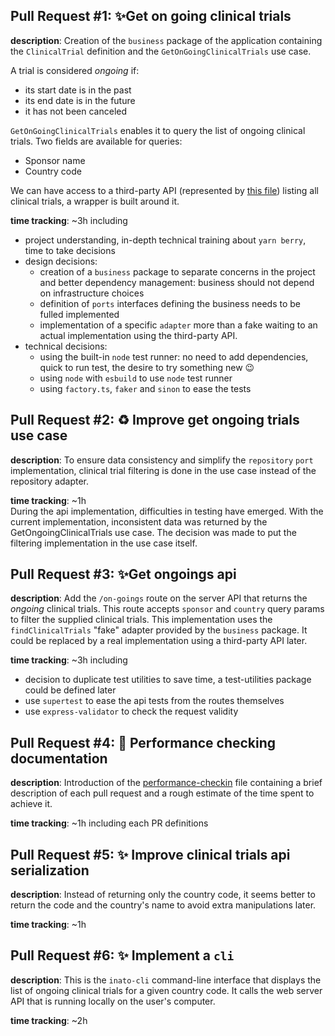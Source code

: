 Pull Request #1: ✨Get on going clinical trials
---------------
**description**: Creation of the `business` package of the application containing the `ClinicalTrial` definition and the
`GetOnGoingClinicalTrials` use case.

A trial is considered _ongoing_ if:
  - its start date is in the past
  - its end date is in the future
  - it has not been canceled

`GetOnGoingClinicalTrials` enables it to query the list of ongoing clinical trials. Two fields are available for queries:
  - Sponsor name
  - Country code

We can have access to a third-party API (represented by [this file](../trials.json)) listing all clinical trials, 
a wrapper is built around it.

**time tracking**: ~3h including
  - project understanding, in-depth technical training about `yarn berry`, time to take decisions
  - design decisions: 
    - creation of a `business` package to separate concerns in the project and better dependency management:
      business should not depend on infrastructure choices
    - definition of `ports` interfaces defining the business needs to be fulled implemented
    - implementation of a specific `adapter` more than a fake waiting to an actual implementation using the third-party API.
  - technical decisions:
    - using the built-in `node` test runner: no need to add dependencies, quick to run test, the desire to try something new 😉
    - using `node` with `esbuild` to use `node` test runner
    - using `factory.ts`, `faker` and `sinon` to ease the tests


Pull Request #2: ♻️ Improve get ongoing trials use case
---------------
**description**: To ensure data consistency and simplify the `repository` `port` implementation, clinical trial filtering
is done in the use case instead of the repository adapter.

**time tracking**: ~1h \
During the api implementation, difficulties in testing have emerged. With the current implementation,
inconsistent data was returned by the GetOngoingClinicalTrials use case. The decision was made to put the
filtering implementation in the use case itself.


Pull Request #3: ✨Get ongoings api
---------------
**description**: Add the `/on-goings` route on the server API that returns the _ongoing_ clinical trials.
This route accepts `sponsor` and `country` query params to filter the supplied clinical trials.
This implementation uses the `findClinicalTrials` "fake" adapter provided by the `business` package.
It could be replaced by a real implementation using a third-party API later.

**time tracking**: ~3h including
  - decision to duplicate test utilities to save time, a test-utilities package could be defined later
  - use `supertest` to ease the api tests from the routes themselves
  - use `express-validator` to check the request validity


Pull Request #4: 📝  Performance checking documentation
----------------

**description**: Introduction of the [performance-checkin](performance-checkin.md) file containing a brief description
of each pull request and a rough estimate of the time spent to achieve it.

**time tracking**: ~1h including each PR definitions


Pull Request #5: ✨ Improve clinical trials api serialization
----------------

**description**: Instead of returning only the country code, it seems better to return the code and the country's name
to avoid extra manipulations later.

**time tracking**: ~1h


Pull Request #6: ✨ Implement a `cli`
----------------

**description**: This is the `inato-cli` command-line interface that displays the list of ongoing clinical trials 
for a given country code.
It calls the web server API that is running locally on the user's computer.

**time tracking**: ~2h
